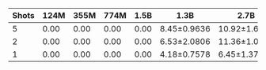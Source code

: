 |   Shots |   124M |   355M |   774M |   1.5B | 1.3B        | 2.7B         | 6B           |
|---------|--------|--------|--------|--------|-------------|--------------|--------------|
|       5 |   0.00 |   0.00 |   0.00 |   0.00 | 8.45±0.9636 | 10.92±1.6541 | 10.10±3.1222 |
|       2 |   0.00 |   0.00 |   0.00 |   0.00 | 6.53±2.0806 | 11.36±1.0967 | 9.31±6.3464  |
|       1 |   0.00 |   0.00 |   0.00 |   0.00 | 4.18±0.7578 | 6.45±1.3791  | 10.10±0.0579 |